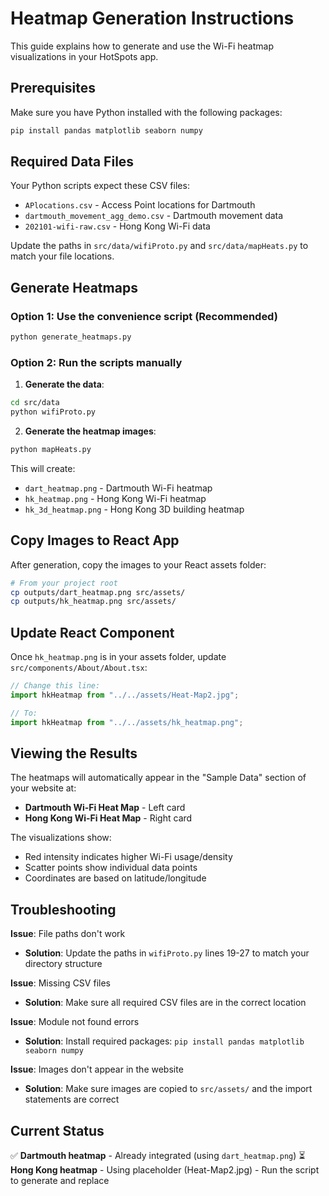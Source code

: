 # Heatmap Generation Instructions

This guide explains how to generate and use the Wi-Fi heatmap visualizations in your HotSpots app.

## Prerequisites

Make sure you have Python installed with the following packages:

```bash
pip install pandas matplotlib seaborn numpy
```

## Required Data Files

Your Python scripts expect these CSV files:

- `APlocations.csv` - Access Point locations for Dartmouth
- `dartmouth_movement_agg_demo.csv` - Dartmouth movement data
- `202101-wifi-raw.csv` - Hong Kong Wi-Fi data

Update the paths in `src/data/wifiProto.py` and `src/data/mapHeats.py` to match your file locations.

## Generate Heatmaps

### Option 1: Use the convenience script (Recommended)

```bash
python generate_heatmaps.py
```

### Option 2: Run the scripts manually

1. **Generate the data**:

```bash
cd src/data
python wifiProto.py
```

2. **Generate the heatmap images**:

```bash
python mapHeats.py
```

This will create:

- `dart_heatmap.png` - Dartmouth Wi-Fi heatmap
- `hk_heatmap.png` - Hong Kong Wi-Fi heatmap
- `hk_3d_heatmap.png` - Hong Kong 3D building heatmap

## Copy Images to React App

After generation, copy the images to your React assets folder:

```bash
# From your project root
cp outputs/dart_heatmap.png src/assets/
cp outputs/hk_heatmap.png src/assets/
```

## Update React Component

Once `hk_heatmap.png` is in your assets folder, update `src/components/About/About.tsx`:

```javascript
// Change this line:
import hkHeatmap from "../../assets/Heat-Map2.jpg";

// To:
import hkHeatmap from "../../assets/hk_heatmap.png";
```

## Viewing the Results

The heatmaps will automatically appear in the "Sample Data" section of your website at:

- **Dartmouth Wi-Fi Heat Map** - Left card
- **Hong Kong Wi-Fi Heat Map** - Right card

The visualizations show:

- Red intensity indicates higher Wi-Fi usage/density
- Scatter points show individual data points
- Coordinates are based on latitude/longitude

## Troubleshooting

**Issue**: File paths don't work

- **Solution**: Update the paths in `wifiProto.py` lines 19-27 to match your directory structure

**Issue**: Missing CSV files

- **Solution**: Make sure all required CSV files are in the correct location

**Issue**: Module not found errors

- **Solution**: Install required packages: `pip install pandas matplotlib seaborn numpy`

**Issue**: Images don't appear in the website

- **Solution**: Make sure images are copied to `src/assets/` and the import statements are correct

## Current Status

✅ **Dartmouth heatmap** - Already integrated (using `dart_heatmap.png`)
⏳ **Hong Kong heatmap** - Using placeholder (Heat-Map2.jpg) - Run the script to generate and replace
